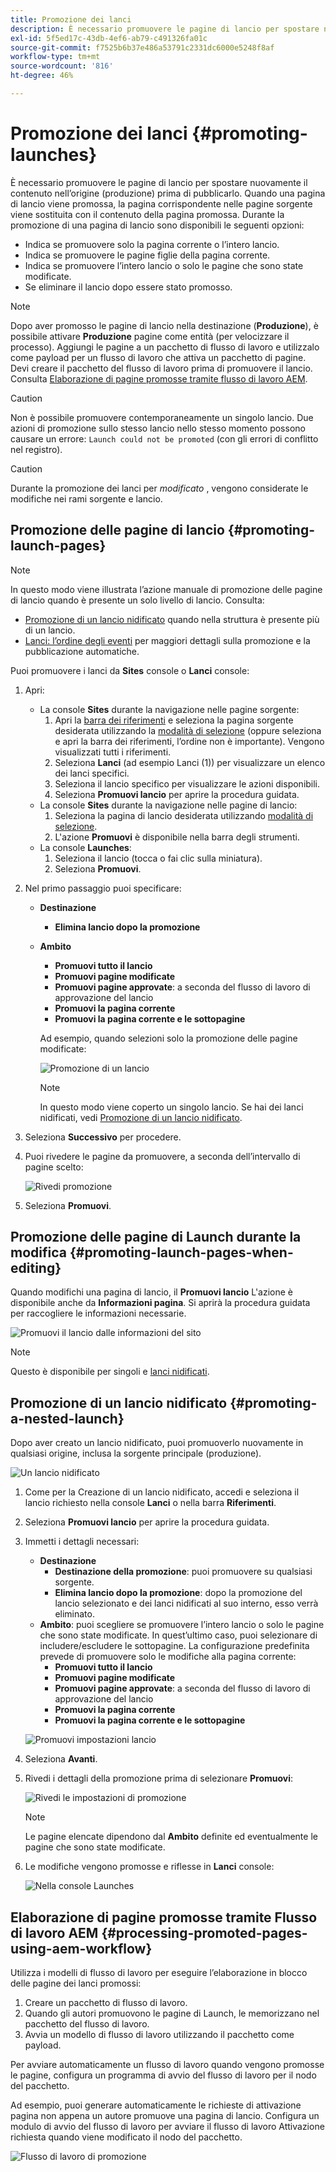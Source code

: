 ```yaml
---
title: Promozione dei lanci
description: È necessario promuovere le pagine di lancio per spostare nuovamente il contenuto nell’origine (produzione) prima di pubblicarlo.
exl-id: 5f5ed17c-43db-4ef6-ab79-c491326fa01c
source-git-commit: f7525b6b37e486a53791c2331dc6000e5248f8af
workflow-type: tm+mt
source-wordcount: '816'
ht-degree: 46%

---
```


# Promozione dei lanci {#promoting-launches}

È necessario promuovere le pagine di lancio per spostare nuovamente il contenuto nell’origine (produzione) prima di pubblicarlo. Quando una pagina di lancio viene promossa, la pagina corrispondente nelle pagine sorgente viene sostituita con il contenuto della pagina promossa. Durante la promozione di una pagina di lancio sono disponibili le seguenti opzioni:

* Indica se promuovere solo la pagina corrente o l’intero lancio.
* Indica se promuovere le pagine figlie della pagina corrente.
* Indica se promuovere l’intero lancio o solo le pagine che sono state modificate.
* Se eliminare il lancio dopo essere stato promosso.

>[!NOTE]
>
>Dopo aver promosso le pagine di lancio nella destinazione (**Produzione**), è possibile attivare **Produzione** pagine come entità (per velocizzare il processo). Aggiungi le pagine a un pacchetto di flusso di lavoro e utilizzalo come payload per un flusso di lavoro che attiva un pacchetto di pagine. Devi creare il pacchetto del flusso di lavoro prima di promuovere il lancio. Consulta [Elaborazione di pagine promosse tramite flusso di lavoro AEM](#processing-promoted-pages-using-aem-workflow).

>[!CAUTION]
>
>Non è possibile promuovere contemporaneamente un singolo lancio. Due azioni di promozione sullo stesso lancio nello stesso momento possono causare un errore: `Launch could not be promoted` (con gli errori di conflitto nel registro).

>[!CAUTION]
>
>Durante la promozione dei lanci per *modificato* , vengono considerate le modifiche nei rami sorgente e lancio.

## Promozione delle pagine di lancio {#promoting-launch-pages}

>[!NOTE]
>
>In questo modo viene illustrata l’azione manuale di promozione delle pagine di lancio quando è presente un solo livello di lancio. Consulta:
>
>* [Promozione di un lancio nidificato](#promoting-a-nested-launch) quando nella struttura è presente più di un lancio.
>* [Lanci: l’ordine degli eventi](/help/sites-cloud/authoring/launches/overview.md#launches-the-order-of-events) per maggiori dettagli sulla promozione e la pubblicazione automatiche.
>

Puoi promuovere i lanci da **Sites** console o **Lanci** console:

1. Apri:
   * La console **Sites** durante la navigazione nelle pagine sorgente:
      1. Apri la [barra dei riferimenti](/help/sites-cloud/authoring/fundamentals/environment-tools.md#references) e seleziona la pagina sorgente desiderata utilizzando la [modalità di selezione](/help/sites-cloud/authoring/getting-started/basic-handling.md) (oppure seleziona e apri la barra dei riferimenti, l’ordine non è importante). Vengono visualizzati tutti i riferimenti.
      1. Seleziona **Lanci** (ad esempio Lanci (1)) per visualizzare un elenco dei lanci specifici.
      1. Seleziona il lancio specifico per visualizzare le azioni disponibili.
      1. Seleziona **Promuovi lancio** per aprire la procedura guidata.
   * La console **Sites** durante la navigazione nelle pagine di lancio:
      1. Seleziona la pagina di lancio desiderata utilizzando [modalità di selezione](/help/sites-cloud/authoring/getting-started/basic-handling.md).
      1. L&#39;azione **Promuovi** è disponibile nella barra degli strumenti.
   * La console **Launches**:
      1. Seleziona il lancio (tocca o fai clic sulla miniatura).
      1. Seleziona **Promuovi**.
1. Nel primo passaggio puoi specificare:
   * **Destinazione**
      * **Elimina lancio dopo la promozione**
   * **Ambito**
      * **Promuovi tutto il lancio**
      * **Promuovi pagine modificate**
      * **Promuovi pagine approvate**: a seconda del flusso di lavoro di approvazione del lancio
      * **Promuovi la pagina corrente**
      * **Promuovi la pagina corrente e le sottopagine**

     Ad esempio, quando selezioni solo la promozione delle pagine modificate:

     ![Promozione di un lancio](/help/sites-cloud/authoring/assets/launches-promote.png)

     >[!NOTE]
     >
     >In questo modo viene coperto un singolo lancio. Se hai dei lanci nidificati, vedi [Promozione di un lancio nidificato](#promoting-a-nested-launch).
1. Seleziona **Successivo** per procedere.
1. Puoi rivedere le pagine da promuovere, a seconda dell’intervallo di pagine scelto:

   ![Rivedi promozione](/help/sites-cloud/authoring/assets/launches-promote-review.png)

1. Seleziona **Promuovi**.

## Promozione delle pagine di Launch durante la modifica {#promoting-launch-pages-when-editing}

Quando modifichi una pagina di lancio, il **Promuovi lancio** L&#39;azione è disponibile anche da **Informazioni pagina**. Si aprirà la procedura guidata per raccogliere le informazioni necessarie.

![Promuovi il lancio dalle informazioni del sito](/help/sites-cloud/authoring/assets/launches-promote-page-info.png)

>[!NOTE]
>
>Questo è disponibile per singoli e [lanci nidificati](#promoting-a-nested-launch).

## Promozione di un lancio nidificato {#promoting-a-nested-launch}

Dopo aver creato un lancio nidificato, puoi promuoverlo nuovamente in qualsiasi origine, inclusa la sorgente principale (produzione).

![Un lancio nidificato](/help/sites-cloud/authoring/assets/launches-promoting-nested.png)

1. Come per la Creazione di un lancio nidificato, accedi e seleziona il lancio richiesto nella console **Lanci** o nella barra **Riferimenti**.
1. Seleziona **Promuovi lancio** per aprire la procedura guidata.
1. Immetti i dettagli necessari:
   * **Destinazione**
      * **Destinazione della promozione**: puoi promuovere su qualsiasi sorgente.
      * **Elimina lancio dopo la promozione**: dopo la promozione del lancio selezionato e dei lanci nidificati al suo interno, esso verrà eliminato.
   * **Ambito**: puoi scegliere se promuovere l’intero lancio o solo le pagine che sono state modificate. In quest’ultimo caso, puoi selezionare di includere/escludere le sottopagine. La configurazione predefinita prevede di promuovere solo le modifiche alla pagina corrente:
      * **Promuovi tutto il lancio**
      * **Promuovi pagine modificate**
      * **Promuovi pagine approvate**: a seconda del flusso di lavoro di approvazione del lancio
      * **Promuovi la pagina corrente**
      * **Promuovi la pagina corrente e le sottopagine**

   ![Promuovi impostazioni lancio](/help/sites-cloud/authoring/assets/launches-promote-settings.png)

1. Seleziona **Avanti**.
1. Rivedi i dettagli della promozione prima di selezionare **Promuovi**:

   ![Rivedi le impostazioni di promozione](/help/sites-cloud/authoring/assets/launches-promote-review-2.png)

   >[!NOTE]
   >
   >Le pagine elencate dipendono dal **Ambito** definite ed eventualmente le pagine che sono state modificate.

1. Le modifiche vengono promosse e riflesse in **Lanci** console:

   ![Nella console Launches](/help/sites-cloud/authoring/assets/launches-console.png)

## Elaborazione di pagine promosse tramite Flusso di lavoro AEM {#processing-promoted-pages-using-aem-workflow}

Utilizza i modelli di flusso di lavoro per eseguire l’elaborazione in blocco delle pagine dei lanci promossi:

1. Creare un pacchetto di flusso di lavoro.
1. Quando gli autori promuovono le pagine di Launch, le memorizzano nel pacchetto del flusso di lavoro.
1. Avvia un modello di flusso di lavoro utilizzando il pacchetto come payload.

Per avviare automaticamente un flusso di lavoro quando vengono promosse le pagine, configura un programma di avvio del flusso di lavoro per il nodo del pacchetto. <!--To start a workflow automatically when pages are promoted, [configure a workflow launcher](/help/sites-administering/workflows-starting.md#workflows-launchers) for the package node.-->

Ad esempio, puoi generare automaticamente le richieste di attivazione pagina non appena un autore promuove una pagina di lancio. Configura un modulo di avvio del flusso di lavoro per avviare il flusso di lavoro Attivazione richiesta quando viene modificato il nodo del pacchetto.

![Flusso di lavoro di promozione](/help/sites-cloud/authoring/assets/launches-create-workflow.png)
